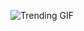![Trending GIF](https://media0.giphy.com/media/v1.Y2lkPThiYjIxNzcybzY4a3UzYXExdHVhMzV0cHJwbW82a3R1ZXExYndqaHRkdTVrdjU5OCZlcD12MV9naWZzX3NlYXJjaCZjdD1n/fryY00CO4xCz4uJuDQ/giphy.gif)
